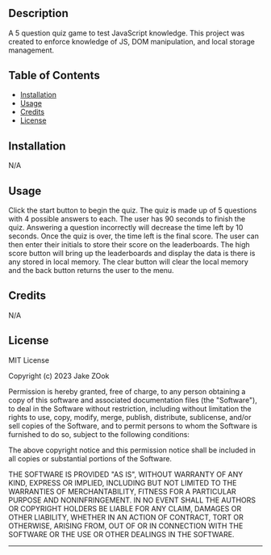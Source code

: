 # <Quiz-Game>

## Description
A 5 question quiz game to test JavaScript knowledge. This project was created to enforce knowledge of JS, DOM manipulation, and local storage management. 

## Table of Contents

- [Installation](#installation)
- [Usage](#usage)
- [Credits](#credits)
- [License](#license)

## Installation

N/A

## Usage
Click the start button to begin the quiz. The quiz is made up of 5 questions with 4 possible answers to each. The user has 90 seconds to finish the quiz. Answering a question incorrectly will decrease the time left by 10 seconds. Once the quiz is over, the time left is the final score. The user can then enter their initials to store their score on the leaderboards. The high score button will bring up the leaderboards and display the data is there is any stored in local memory. The clear button will clear the local memory and the back button returns the user to the menu.



## Credits

N/A

## License

MIT License

Copyright (c) 2023 Jake ZOok

Permission is hereby granted, free of charge, to any person obtaining a copy
of this software and associated documentation files (the "Software"), to deal
in the Software without restriction, including without limitation the rights
to use, copy, modify, merge, publish, distribute, sublicense, and/or sell
copies of the Software, and to permit persons to whom the Software is
furnished to do so, subject to the following conditions:

The above copyright notice and this permission notice shall be included in all
copies or substantial portions of the Software.

THE SOFTWARE IS PROVIDED "AS IS", WITHOUT WARRANTY OF ANY KIND, EXPRESS OR
IMPLIED, INCLUDING BUT NOT LIMITED TO THE WARRANTIES OF MERCHANTABILITY,
FITNESS FOR A PARTICULAR PURPOSE AND NONINFRINGEMENT. IN NO EVENT SHALL THE
AUTHORS OR COPYRIGHT HOLDERS BE LIABLE FOR ANY CLAIM, DAMAGES OR OTHER
LIABILITY, WHETHER IN AN ACTION OF CONTRACT, TORT OR OTHERWISE, ARISING FROM,
OUT OF OR IN CONNECTION WITH THE SOFTWARE OR THE USE OR OTHER DEALINGS IN THE
SOFTWARE.

---
